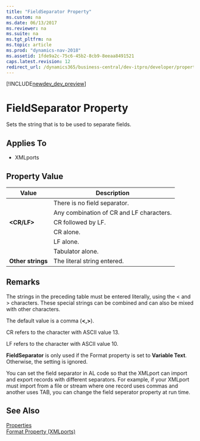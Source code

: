 ```yaml
---
title: "FieldSeparator Property"
ms.custom: na
ms.date: 06/13/2017
ms.reviewer: na
ms.suite: na
ms.tgt_pltfrm: na
ms.topic: article
ms.prod: "dynamics-nav-2018"
ms.assetid: 1fde9a2c-75c6-45b2-8cb9-8eeaa8491521
caps.latest.revision: 12
redirect_url: /dynamics365/business-central/dev-itpro/developer/properties/devenv-properties
---
```


[!INCLUDE[newdev_dev_preview](../includes/newdev_dev_preview.md)]

# FieldSeparator Property
Sets the string that is to be used to separate fields.  
  
## Applies To  
  
-   XMLports  
  
## Property Value  
  
|     **Value**     |             **Description**              |
|-------------------|------------------------------------------|
|    **<None>**     |       There is no field separator.       |
|   **<NewLine>**   | Any combination of CR and LF characters. |
|    **<CR/LF>**    |            CR followed by LF.            |
|     **<CR>**      |                CR alone.                 |
|     **<LF>**      |                LF alone.                 |
|     **<TAB>**     |             Tabulator alone.             |
| **Other strings** |       The literal string entered.        |
  
## Remarks  
 The strings in the preceding table must be entered literally, using the < and > characters. These special strings can be combined and can also be mixed with other characters.  
  
 The default value is a comma (**<,>**).  
  
 CR refers to the character with ASCII value 13.  
  
 LF refers to the character with ASCII value 10.  
  
 **FieldSeparator** is only used if the Format property is set to **Variable Text**. Otherwise, the setting is ignored.  
  
 You can set the field separator in AL code so that the XMLport can import and export records with different separators. For example, if your XMLport must import from a file or stream where one record uses commas and another uses TAB, you can change the field seperator property at run time.  
  
## See Also  
 [Properties](devenv-properties.md)   
 [Format Property (XMLports)](devenv-format-xmlports-property.md)